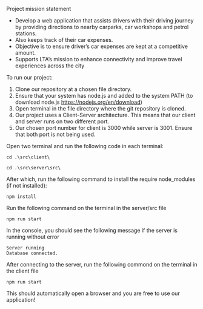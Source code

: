 Project mission statement
- Develop a web application that assists drivers with their driving journey by providing directions to nearby carparks, car workshops and petrol stations.
- Also keeps track of their car expenses.
- Objective is to ensure driver’s car expenses are kept at a competitive amount.
- Supports LTA’s mission to enhance connectivity and improve travel experiences across the city


To run our project: 

1) Clone our repository at a chosen file directory.
2) Ensure that your system has node.js and added to the system PATH (to download node.js https://nodejs.org/en/download)
3) Open terminal in the file directory where the git repository is cloned.
4) Our project uses a Client-Server architecture. This means that our client and server runs on two different port.
5) Our chosen port number for client is 3000 while server is 3001. Ensure that both port is not being used.

Open two terminal and run the following code in each terminal:

    cd .\src\client\

    cd .\src\server\src\

After which, run the following command to install the require node_modules (if not installed): 

    npm install

Run the following command on the terminal in the server/src file 

    npm run start

In the console, you should see the following message if the server is running without error

    Server running 
    Database connected. 

After connecting to the server, run the following commond on the terminal in the client file

    npm run start

This should automatically open a browser and you are free to use our application!
